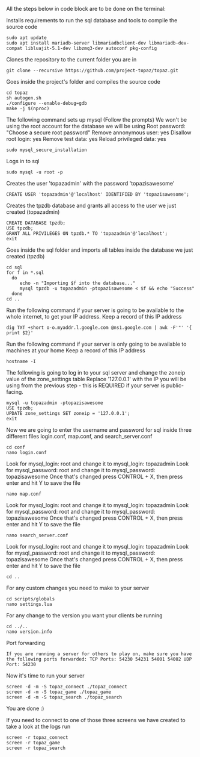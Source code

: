 All the steps below in code block are to be done on the terminal:

Installs requirements to run the sql database and tools to compile the source code
```
sudo apt update
sudo apt install mariadb-server libmariadbclient-dev libmariadb-dev-compat libluajit-5.1-dev libzmq3-dev autoconf pkg-config
```

Clones the repository to the current folder you are in
```
git clone --recursive https://github.com/project-topaz/topaz.git
```

Goes inside the project's folder and compiles the source code
```
cd topaz
sh autogen.sh
./configure --enable-debug=gdb
make -j $(nproc)
```

The following command sets up mysql (Follow the prompts)
We won't be using the root account for the database we will be using
Root password: "Choose a secure root password"
Remove annonymous user: yes
Disallow root login: yes
Remove test data: yes
Reload privileged data: yes
```
sudo mysql_secure_installation
```

Logs in to sql
```
sudo mysql -u root -p
```

Creates the user 'topazadmin' with the password 'topazisawesome'
```
CREATE USER 'topazadmin'@'localhost' IDENTIFIED BY 'topazisawesome';
```

Creates the tpzdb database and grants all access to the user we just created (topazadmin)
```
CREATE DATABASE tpzdb;
USE tpzdb;
GRANT ALL PRIVILEGES ON tpzdb.* TO 'topazadmin'@'localhost';
exit
```

Goes inside the sql folder and imports all tables inside the database we just created (tpzdb)
```
cd sql
for f in *.sql
  do
     echo -n "Importing $f into the database..."
     mysql tpzdb -u topazadmin -ptopazisawesome < $f && echo "Success"      
  done
cd ..
```

Run the following command if your server is going to be available to the whole internet, to get your IP address.
Keep a record of this IP address
```
dig TXT +short o-o.myaddr.l.google.com @ns1.google.com | awk -F'"' '{ print $2}'
```

Run the following command if your server is only going to be available to machines at your home
Keep a record of this IP address
```
hostname -I
```

The following is going to log in to your sql server and change the zoneip value of the zone_settings table
Replace '127.0.0.1' with the IP you will be using from the previous step - this is REQUIRED if your server is public-facing.
```
mysql -u topazadmin -ptopazisawesome
USE tpzdb;
UPDATE zone_settings SET zoneip = '127.0.0.1'; 
exit
```

Now we are going to enter the username and password for sql inside three different files login.conf, map.conf, and search_server.conf
```
cd conf
nano login.conf
```
Look for mysql_login: root and change it to mysql_login: topazadmin
Look for mysql_password: root and change it to mysql_password: topazisawesome
Once that's changed press CONTROL + X, then press enter and hit Y to save the file
```
nano map.conf
```
Look for mysql_login: root and change it to mysql_login: topazadmin
Look for mysql_password: root and change it to mysql_password: topazisawesome
Once that's changed press CONTROL + X, then press enter and hit Y to save the file
```
nano search_server.conf
```
Look for mysql_login: root and change it to mysql_login: topazadmin
Look for mysql_password: root and change it to mysql_password: topazisawesome
Once that's changed press CONTROL + X, then press enter and hit Y to save the file
```
cd ..
```

For any custom changes you need to make to your server
```
cd scripts/globals
nano settings.lua
```

For any change to the version you want your clients be running
```
cd ../..
nano version.info
```
Port forwarding 
```
If you are running a server for others to play on, make sure you have the following ports forwarded: TCP Ports: 54230 54231 54001 54002 UDP Port: 54230
```
Now it's time to run your server
```
screen -d -m -S topaz_connect ./topaz_connect
screen -d -m -S topaz_game ./topaz_game
screen -d -m -S topaz_search ./topaz_search
```

You are done :)

If you need to connect to one of those three screens we have created to take a look at the logs run
```
screen -r topaz_connect
screen -r topaz_game
screen -r topaz_search
```